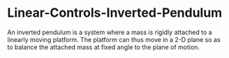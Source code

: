 # Linear-Controls-Inverted-Pendulum
An inverted pendulum is a system where a mass is rigidly attached to a linearly moving platform. The platform can thus move in a 2-D plane so as to balance the attached mass at fixed angle to the plane of motion. 
